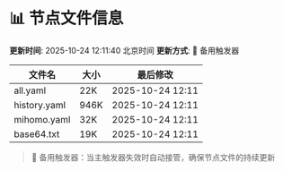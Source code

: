 # 📊 节点文件信息

**更新时间**: 2025-10-24 12:11:40 北京时间
**更新方式**: 🔄 备用触发器

| 文件名 | 大小 | 最后修改 |
|--------|------|----------|
| all.yaml | 22K | 2025-10-24 12:11 |
| history.yaml | 946K | 2025-10-24 12:11 |
| mihomo.yaml | 32K | 2025-10-24 12:11 |
| base64.txt | 19K | 2025-10-24 12:11 |

> 🔄 备用触发器：当主触发器失效时自动接管，确保节点文件的持续更新
